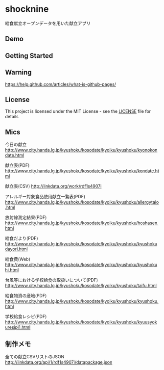 # shocknine

給食献立オープンデータを用いた献立アプリ

## Demo

## Getting Started

## Warning

https://help.github.com/articles/what-is-github-pages/

## License

This project is licensed under the MIT License - see the [LICENSE](LICENSE) file for details

## Mics
今日の献立
http://www.city.handa.lg.jp/kyushoku/kosodate/kyoiku/kyushoku/kyonokondate.html

献立表(PDF)
http://www.city.handa.lg.jp/kyushoku/kosodate/kyoiku/kyushoku/kondate.html

献立表(CSV)
http://linkdata.org/work/rdf1s4907i

アレルギー対象食品使用献立一覧表(PDF)
http://www.city.handa.lg.jp/kyushoku/kosodate/kyoiku/kyushoku/allergytaio.html

放射線測定結果(PDF)
http://www.city.handa.lg.jp/kyushoku/kosodate/kyoiku/kyushoku/hoshasen.html

給食だより(PDF)
http://www.city.handa.lg.jp/kyushoku/kosodate/kyoiku/kyushoku/kyushokudayori.html

給食費(Web)
http://www.city.handa.lg.jp/kyushoku/kosodate/kyoiku/kyushoku/kyushokuhi.html

台風等における学校給食の取扱いについて(PDF)
http://www.city.handa.lg.jp/kyushoku/kosodate/kyoiku/kyushoku/taifu.html

給食物資の産地(PDF)
http://www.city.handa.lg.jp/kyushoku/kosodate/kyoiku/kyushoku/kyushoku.html

学校給食レシピ(PDF)
http://www.city.handa.lg.jp/kyushoku/kosodate/kyoiku/kyushoku/kyuusyokuresipi1.html

## 制作メモ
全ての献立CSVリストのJSON
http://linkdata.org/api/1/rdf1s4907i/datapackage.json


